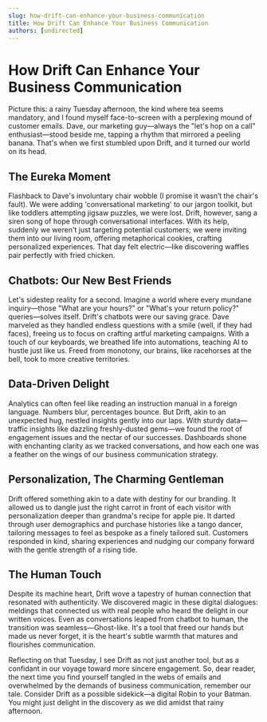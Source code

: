 ```yaml
---
slug: how-drift-can-enhance-your-business-communication
title: How Drift Can Enhance Your Business Communication
authors: [undirected]
---
```



# How Drift Can Enhance Your Business Communication

Picture this: a rainy Tuesday afternoon, the kind where tea seems mandatory, and I found myself face-to-screen with a perplexing mound of customer emails. Dave, our marketing guy—always the "let's hop on a call" enthusiast—stood beside me, tapping a rhythm that mirrored a peeling banana. That's when we first stumbled upon Drift, and it turned our world on its head.

## The Eureka Moment

Flashback to Dave's involuntary chair wobble (I promise it wasn’t the chair's fault). We were adding 'conversational marketing' to our jargon toolkit, but like toddlers attempting jigsaw puzzles, we were lost. Drift, however, sang a siren song of hope through conversational interfaces. With its help, suddenly we weren't just targeting potential customers; we were inviting them into our living room, offering metaphorical cookies, crafting personalized experiences. That day felt electric—like discovering waffles pair perfectly with fried chicken.

## Chatbots: Our New Best Friends

Let's sidestep reality for a second. Imagine a world where every mundane inquiry—those "What are your hours?" or "What's your return policy?" queries—solves itself. Drift's chatbots were our saving grace. Dave marveled as they handled endless questions with a smile (well, if they had faces), freeing us to focus on crafting artful marketing campaigns. With a touch of our keyboards, we breathed life into automations, teaching AI to hustle just like us. Freed from monotony, our brains, like racehorses at the bell, took to more creative territories.

## Data-Driven Delight

Analytics can often feel like reading an instruction manual in a foreign language. Numbers blur, percentages bounce. But Drift, akin to an unexpected hug, nestled insights gently into our laps. With sturdy data—traffic insights like dazzling freshly-dusted gems—we found the root of engagement issues and the nectar of our successes. Dashboards shone with enchanting clarity as we tracked conversations, and how each one was a feather on the wings of our business communication strategy.

## Personalization, The Charming Gentleman

Drift offered something akin to a date with destiny for our branding. It allowed us to dangle just the right carrot in front of each visitor with personalization deeper than grandma's recipe for apple pie. It darted through user demographics and purchase histories like a tango dancer, tailoring messages to feel as bespoke as a finely tailored suit. Customers responded in kind, sharing experiences and nudging our company forward with the gentle strength of a rising tide.

## The Human Touch

Despite its machine heart, Drift wove a tapestry of human connection that resonated with authenticity. We discovered magic in these digital dialogues: meldings that connected us with real people who heard the delight in our written voices. Even as conversations leaped from chatbot to human, the transition was seamless—Ghost-like. It's a tool that freed our hands but made us never forget, it is the heart's subtle warmth that matures and flourishes communication.

Reflecting on that Tuesday, I see Drift as not just another tool, but as a confidant in our voyage toward more sincere engagement. So, dear reader, the next time you find yourself tangled in the webs of emails and overwhelmed by the demands of business communication, remember our tale. Consider Drift as a possible sidekick—a digital Robin to your Batman. You might just delight in the discovery as we did amidst that rainy afternoon.

